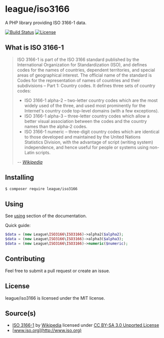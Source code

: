 # league/iso3166

A PHP library providing ISO 3166-1 data.

[![Build Status](https://img.shields.io/travis/thephpleague/iso3166/master.svg?style=flat-square)](https://travis-ci.org/thephpleague/iso3166)
[![License](https://img.shields.io/packagist/l/league/iso3166.svg?style=flat-square)](https://packagist.org/packages/league/iso3166)

## What is ISO 3166-1

> ISO 3166-1 is part of the ISO 3166 standard published by the International Organization for Standardization (ISO), and defines codes for the names of countries, dependent territories, and special areas of geographical interest. The official name of the standard is Codes for the representation of names of countries and their subdivisions – Part 1: Country codes. It defines three sets of country codes:
> * ISO 3166-1 alpha-2 – two-letter country codes which are the most widely used of the three, and used most prominently for the Internet's country code top-level domains (with a few exceptions).
> * ISO 3166-1 alpha-3 – three-letter country codes which allow a better visual association between the codes and the country names than the alpha-2 codes.
> * ISO 3166-1 numeric – three-digit country codes which are identical to those developed and maintained by the United Nations Statistics Division, with the advantage of script (writing system) independence, and hence useful for people or systems using non-Latin scripts.
>
> *-- [Wikipedia](http://en.wikipedia.org/wiki/ISO_3166-1)*

## Installing

``` sh
$ composer require league/iso3166
```

## Using

See [using](https://iso3166.thephpleague.com/using) section of the documentation.

Quick guide:

``` php
$data = (new League\ISO3166\ISO3166)->alpha2($alpha2);
$data = (new League\ISO3166\ISO3166)->alpha3($alpha3);
$data = (new League\ISO3166\ISO3166)->numeric($numeric);
```

## Contributing

Feel free to submit a pull request or create an issue.

## License

league/iso3166 is licensed under the MIT license.

## Source(s)

* [ISO 3166-1](http://en.wikipedia.org/wiki/ISO_3166-1) by [Wikipedia](http://www.wikipedia.org) licensed under [CC BY-SA 3.0 Unported License](http://en.wikipedia.org/wiki/Wikipedia:Text_of_Creative_Commons_Attribution-ShareAlike_3.0_Unported_License)
* [www.iso.org](http://www.iso.org)

